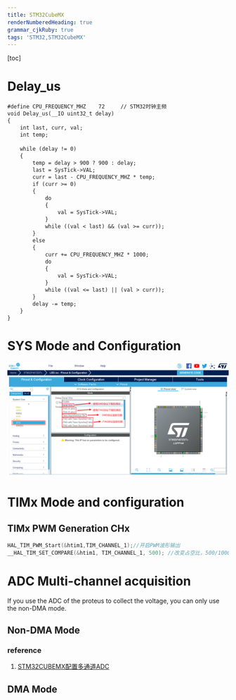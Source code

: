 ```yaml
---
title: STM32CubeMX
renderNumberedHeading: true
grammar_cjkRuby: true
tags: 'STM32,STM32CubeMX'
---
```

[toc]
# Delay_us

``` c?linenums
#define CPU_FREQUENCY_MHZ    72		// STM32时钟主频
void Delay_us(__IO uint32_t delay)
{
    int last, curr, val;
    int temp;

    while (delay != 0)
    {
        temp = delay > 900 ? 900 : delay;
        last = SysTick->VAL;
        curr = last - CPU_FREQUENCY_MHZ * temp;
        if (curr >= 0)
        {
            do
            {
                val = SysTick->VAL;
            }
            while ((val < last) && (val >= curr));
        }
        else
        {
            curr += CPU_FREQUENCY_MHZ * 1000;
            do
            {
                val = SysTick->VAL;
            }
            while ((val <= last) || (val > curr));
        }
        delay -= temp;
    }
}
```

# SYS Mode and Configuration
![enter description here](./images/1647493843556.png)




# TIMx Mode and configuration
## TIMx PWM Generation CHx

``` c
HAL_TIM_PWM_Start(&htim1,TIM_CHANNEL_1);//开启PWM波形输出
__HAL_TIM_SET_COMPARE(&htim1, TIM_CHANNEL_1, 500); //改变占空比，500/1000=50%
```

# ADC Multi-channel acquisition

If you use the ADC of the proteus to collect the voltage, you can only use the non-DMA mode.

## Non-DMA Mode


### reference 

1. [STM32CUBEMX配置多通道ADC](https://blog.csdn.net/weixin_43287964/article/details/116518639?ops_request_misc=%257B%2522request%255Fid%2522%253A%2522164914248316782092955785%2522%252C%2522scm%2522%253A%252220140713.130102334..%2522%257D&request_id=164914248316782092955785&biz_id=0&utm_medium=distribute.pc_search_result.none-task-blog-2~all~baidu_landing_v2~default-1-116518639.142^v5^pc_search_insert_es_download,157^v4^control&utm_term=stm32cubemx+adc%E5%A4%9A%E9%80%9A%E9%81%93&spm=1018.2226.3001.4187)

## DMA Mode

